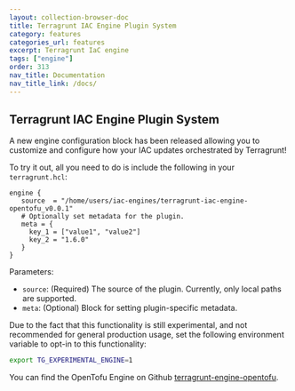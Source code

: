 ```yaml
---
layout: collection-browser-doc
title: Terragrunt IAC Engine Plugin System
category: features
categories_url: features
excerpt: Terragrunt IaC engine
tags: ["engine"]
order: 313
nav_title: Documentation
nav_title_link: /docs/
---
```


## Terragrunt IAC Engine Plugin System

A new engine configuration block has been released allowing you to customize and configure how your IAC updates orchestrated by Terragrunt!

To try it out, all you need to do is include the following in your `terragrunt.hcl`:

```hcl
engine {
   source  = "/home/users/iac-engines/terragrunt-iac-engine-opentofu_v0.0.1"
   # Optionally set metadata for the plugin.
   meta = { 
     key_1 = ["value1", "value2"]
     key_2 = "1.6.0"
   }
}
```

Parameters:

* `source`: (Required) The source of the plugin. Currently, only local paths are supported.
* `meta`: (Optional) Block for setting plugin-specific metadata.

Due to the fact that this functionality is still experimental, and not recommended for general production usage, set the following environment variable to opt-in to this functionality:

```sh
export TG_EXPERIMENTAL_ENGINE=1
```

You can find the OpenTofu Engine on Github [terragrunt-engine-opentofu](https://github.com/gruntwork-io/terragrunt-engine-opentofu).
